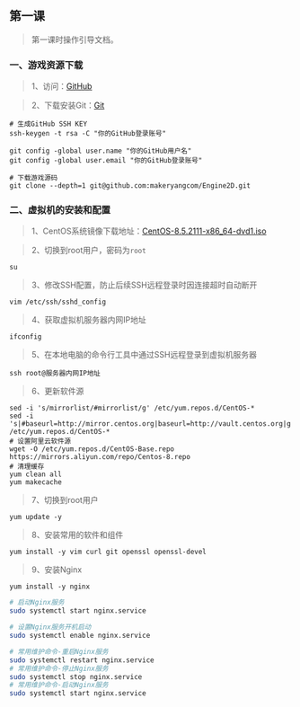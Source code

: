 ## 第一课

> 第一课时操作引导文档。

### 一、游戏资源下载

> 1、访问：[GitHub](https://www.github.com)

> 2、下载安装Git：[Git](https://git-scm.com)

````shell
# 生成GitHub SSH KEY
ssh-keygen -t rsa -C "你的GitHub登录账号"
````

```shell
git config -global user.name "你的GitHub用户名"
git config -global user.email "你的GitHub登录账号"
```
```shell
# 下载游戏源码
git clone --depth=1 git@github.com:makeryangcom/Engine2D.git
```

### 二、虚拟机的安装和配置

> 1、CentOS系统镜像下载地址：[CentOS-8.5.2111-x86_64-dvd1.iso](https://mirrors.aliyun.com/centos/8/isos/x86_64/CentOS-8.5.2111-x86_64-dvd1.iso)

> 2、切换到root用户，密码为`root`

```shell
su
```

> 3、修改SSH配置，防止后续SSH远程登录时因连接超时自动断开

```shell
vim /etc/ssh/sshd_config
```

> 4、获取虚拟机服务器内网IP地址

```shell
ifconfig
```

> 5、在本地电脑的命令行工具中通过SSH远程登录到虚拟机服务器

```shell
ssh root@服务器内网IP地址
```

> 6、更新软件源

```shell
sed -i 's/mirrorlist/#mirrorlist/g' /etc/yum.repos.d/CentOS-*
sed -i 's|#baseurl=http://mirror.centos.org|baseurl=http://vault.centos.org|g' /etc/yum.repos.d/CentOS-*
# 设置阿里云软件源
wget -O /etc/yum.repos.d/CentOS-Base.repo https://mirrors.aliyun.com/repo/Centos-8.repo
# 清理缓存
yum clean all
yum makecache
```

> 7、切换到root用户

```shell
yum update -y
```

> 8、安装常用的软件和组件

```shell
yum install -y vim curl git openssl openssl-devel
```

> 9、安装Nginx

```shell
yum install -y nginx
```

``` bash
# 启动Nginx服务
sudo systemctl start nginx.service
```

``` bash
# 设置Nginx服务开机启动
sudo systemctl enable nginx.service
```

``` bash
# 常用维护命令-重启Nginx服务
sudo systemctl restart nginx.service
# 常用维护命令-停止Nginx服务
sudo systemctl stop nginx.service
# 常用维护命令-启动Nginx服务
sudo systemctl start nginx.service
```